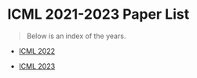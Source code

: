 # ICML 2021-2023 Paper List

> Below is an index of the years.

- [ICML 2022](2022/README.md)

- [ICML 2023](2023/README.md)

